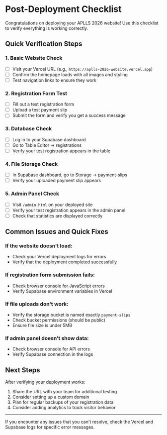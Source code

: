 # Post-Deployment Checklist

Congratulations on deploying your APLLS 2026 website! Use this checklist to verify everything is working correctly.

## Quick Verification Steps

### 1. Basic Website Check
- [ ] Visit your Vercel URL (e.g., `https://aplls-2026-website.vercel.app`)
- [ ] Confirm the homepage loads with all images and styling
- [ ] Test navigation links to ensure they work

### 2. Registration Form Test
- [ ] Fill out a test registration form
- [ ] Upload a test payment slip
- [ ] Submit the form and verify you get a success message

### 3. Database Check
- [ ] Log in to your Supabase dashboard
- [ ] Go to Table Editor → registrations
- [ ] Verify your test registration appears in the table

### 4. File Storage Check
- [ ] In Supabase dashboard, go to Storage → payment-slips
- [ ] Verify your uploaded payment slip appears

### 5. Admin Panel Check
- [ ] Visit `/admin.html` on your deployed site
- [ ] Verify your test registration appears in the admin panel
- [ ] Check that statistics are displayed correctly

## Common Issues and Quick Fixes

### If the website doesn't load:
- Check your Vercel deployment logs for errors
- Verify that the deployment completed successfully

### If registration form submission fails:
- Check browser console for JavaScript errors
- Verify Supabase environment variables in Vercel

### If file uploads don't work:
- Verify the storage bucket is named exactly `payment-slips`
- Check bucket permissions (should be public)
- Ensure file size is under 5MB

### If admin panel doesn't show data:
- Check browser console for API errors
- Verify Supabase connection in the logs

## Next Steps

After verifying your deployment works:

1. Share the URL with your team for additional testing
2. Consider setting up a custom domain
3. Plan for regular backups of your registration data
4. Consider adding analytics to track visitor behavior

---

If you encounter any issues that you can't resolve, check the Vercel and Supabase logs for specific error messages.